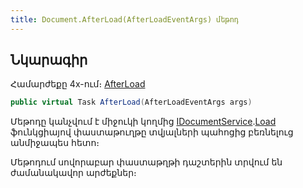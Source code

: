```yaml
---
title: Document.AfterLoad(AfterLoadEventArgs) մեթոդ
---
```


## Նկարագիր

Համարժեքը 4x-ում։ [AfterLoad](https://armsoft.github.io/as4x-docs/HTM/ProgrGuide/ScriptProcs/AfterLoad.html)

```c#
public virtual Task AfterLoad(AfterLoadEventArgs args)
```

Մեթոդը կանչվում է միջուկի կողմից [IDocumentService](../../services/IDocumentService.md).[Load](../../services/IDocumentService/Load.md) ֆունկցիայով փաստաթուղթը տվյալների պահոցից բեռնելուց անմիջապես հետո։

Մեթոդում սովորաբար փաստաթղթի դաշտերին տրվում են ժամանակավոր արժեքներ։

